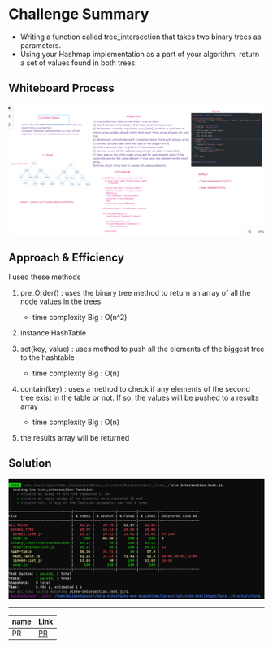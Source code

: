 # Challenge Summary

* Writing a function called tree_intersection that takes two binary trees as parameters.
* Using your Hashmap implementation as a part of your algorithm, return a set of values found in both trees.

## Whiteboard Process
![whiteboard](./image/whiteboard.PNG)
## Approach & Efficiency

I used these methods

1. pre_Order() : uses the binary tree  method to return an array of all the node values in the trees
    * time complexity Big : O(n^2)

1. instance HashTable 

1. set(key, value) :  uses method to push all the elements of the biggest tree to the hashtable
    * time complexity Big  : O(n)

1. contain(key) :  uses a method to check if any elements of the second tree exist in the table or not. If so, the values will be pushed to a results array
     * time complexity Big  : O(n)


1. the results array will be returned

## Solution

![test](./image/test.PNG)

----
|name|Link|
|----|----|
|PR|[PR](https://github.com/Mujahedyousef/data-structures-and-algorithms/pull/37)|
